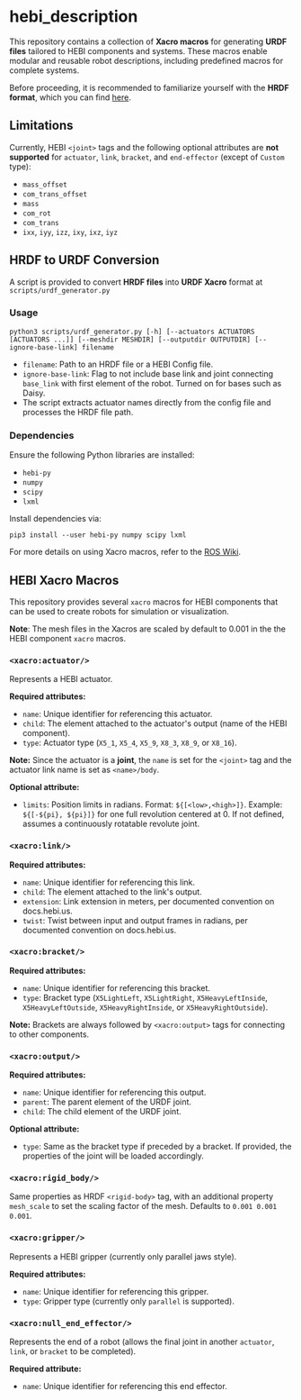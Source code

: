 # hebi_description

This repository contains a collection of **Xacro macros** for generating **URDF files** tailored to HEBI components and systems. These macros enable modular and reusable robot descriptions, including predefined macros for complete systems.

Before proceeding, it is recommended to familiarize yourself with the **HRDF format**, which you can find [here](https://github.com/HebiRobotics/hebi-hrdf/blob/main/FORMAT.md).

## Limitations

Currently, HEBI `<joint>` tags and the following optional attributes are **not supported** for `actuator`, `link`, `bracket`, and `end-effector` (except of `Custom` type):
- `mass_offset`
- `com_trans_offset`
- `mass`
- `com_rot`
- `com_trans`
- `ixx`, `iyy`, `izz`, `ixy`, `ixz`, `iyz`

## HRDF to URDF Conversion

A script is provided to convert **HRDF files** into **URDF Xacro** format at `scripts/urdf_generator.py`

### Usage
```
python3 scripts/urdf_generator.py [-h] [--actuators ACTUATORS [ACTUATORS ...]] [--meshdir MESHDIR] [--outputdir OUTPUTDIR] [--ignore-base-link] filename
```
- `filename`: Path to an HRDF file or a HEBI Config file.
- `ignore-base-link`: Flag to not include base link and joint connecting `base_link` with first element of the robot. Turned on for bases such as Daisy.
- The script extracts actuator names directly from the config file and processes the HRDF file path.

### Dependencies
Ensure the following Python libraries are installed:
- `hebi-py`
- `numpy`
- `scipy`
- `lxml`

Install dependencies via:
```
pip3 install --user hebi-py numpy scipy lxml
```

For more details on using Xacro macros, refer to the [ROS Wiki](http://wiki.ros.org/xacro).

## HEBI Xacro Macros

This repository provides several `xacro` macros for HEBI components that can be used to create robots for simulation or visualization.

**Note**: The mesh files in the Xacros are scaled by default to 0.001 in the the HEBI component `xacro` macros.

### `<xacro:actuator/>`

Represents a HEBI actuator.

**Required attributes:**
- `name`: Unique identifier for referencing this actuator.
- `child`: The element attached to the actuator's output (name of the HEBI component).
- `type`: Actuator type (`X5_1`, `X5_4`, `X5_9`, `X8_3`, `X8_9`, or `X8_16`).

**Note:** Since the actuator is a **joint**, the `name` is set for the `<joint>` tag and the actuator link name is set as `<name>/body`.

**Optional attribute:**
- `limits`: Position limits in radians. Format: `${[<low>,<high>]}`. Example: `${[-${pi}, ${pi}]}` for one full revolution centered at 0. If not defined, assumes a continuously rotatable revolute joint.

### `<xacro:link/>`

**Required attributes:**
- `name`: Unique identifier for referencing this link.
- `child`: The element attached to the link's output.
- `extension`: Link extension in meters, per documented convention on docs.hebi.us.
- `twist`: Twist between input and output frames in radians, per documented convention on docs.hebi.us.

### `<xacro:bracket/>`

**Required attributes:**
- `name`: Unique identifier for referencing this bracket.
- `type`: Bracket type (`X5LightLeft`, `X5LightRight`, `X5HeavyLeftInside`, `X5HeavyLeftOutside`, `X5HeavyRightInside`, or `X5HeavyRightOutside`).

**Note:** Brackets are always followed by `<xacro:output>` tags for connecting to other components.

### `<xacro:output/>`

**Required attributes:**
- `name`: Unique identifier for referencing this output.
- `parent`: The parent element of the URDF joint.
- `child`: The child element of the URDF joint.

**Optional attribute:**
- `type`: Same as the bracket type if preceded by a bracket. If provided, the properties of the joint will be loaded accordingly.

### `<xacro:rigid_body/>`

Same properties as HRDF `<rigid-body>` tag, with an additional property `mesh_scale` to set the scaling factor of the mesh. Defaults to `0.001 0.001 0.001`.

### `<xacro:gripper/>`

Represents a HEBI gripper (currently only parallel jaws style).

**Required attributes:**
- `name`: Unique identifier for referencing this gripper.
- `type`: Gripper type (currently only `parallel` is supported).

### `<xacro:null_end_effector/>`

Represents the end of a robot (allows the final joint in another `actuator`, `link`, or `bracket` to be completed).

**Required attribute:**
- `name`: Unique identifier for referencing this end effector.